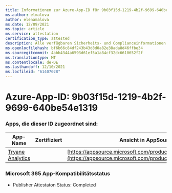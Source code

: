 ```yaml
---
title: Informationen zur Azure-App-ID für 9b03f15d-1219-4b2f-9699-640be54e1319
ms.author: elmalova
author: elenamalova
ms.date: 12/09/2021
ms.topic: article
ms.service: attestation
certification_type: attested
description: Alle verfügbaren Sicherheits- und Complianceinformationen für 9b03f15d-1219-4b2f-9699-640be54e1319.
ms.openlocfilehash: bf6b66c84df243b43d8d0a82e38ada8d46ffbe34
ms.sourcegitcommit: 4abb4344a6593d61ef5a1a84cf32dc6610652f2f
ms.translationtype: MT
ms.contentlocale: de-DE
ms.lasthandoff: 12/10/2021
ms.locfileid: "61407028"
---
```

# <a name="azure-app-id-9b03f15d-1219-4b2f-9699-640be54e1319"></a>Azure-App-ID: 9b03f15d-1219-4b2f-9699-640be54e1319


### <a name="apps-associated-with-this-id"></a>Apps, die dieser ID zugeordnet sind:
| **App-Name** | **Zertifiziert** | **Ansicht in AppSource** |
|--------------|---------------|-----------------------|
| [Tryane Analytics](https://docs.microsoft.com/microsoft-365-app-certification/forward/WA200001827) |  | [https://appsource.microsoft.com/product/office/WA200001827](https://appsource.microsoft.com/product/office/WA200001827) |

### <a name="microsoft-365-app-compliance-status"></a>Microsoft 365 App-Kompatibilitätsstatus
- Publisher Attestaton Status: Completed
